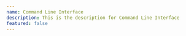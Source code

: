 ```yaml
---
name: Command Line Interface
description: This is the description for Command Line Interface
featured: false
---
```

